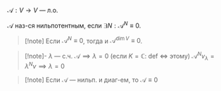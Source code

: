 $\mathscr{A}:V\to V$ — л.о.

$\mathscr{A}$ наз-ся нильпотентным, если $\exists N: \mathscr{A}^{N}\equiv 0$.

>[!note] Если $\mathscr{A}^{N}\equiv 0$, тогда и $\mathscr{A}^{\dim V}\equiv 0$.

>[!note]- $\lambda$ — с.ч. $\mathscr{A} \implies \lambda=0$ (если $K=\mathbb{C}$: def $\iff$ этому)
>$\mathscr{A}^{N}v_{\lambda}=\lambda^{N}v\implies \lambda=0$

>[!note] Если $\mathscr{A}$ — нильп. и диаг-ем, то $\mathscr{A} \equiv 0$
